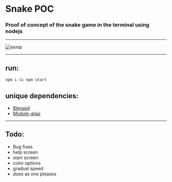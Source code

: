 # Snake POC

### Proof of concept of the snake game in the terminal using nodejs
---
![exmp](https://raw.githubusercontent.com/z22092/study-case-game/050a48a13277441a7ab077bc14f15257627efcca/media/exp.gif?token=AKSTKCGUJY4BELKMDG2UOYLAMSKFG)

---
## run:
```js
npm i && npm start
```
## unique dependencies:
- [Blessed](https://www.npmjs.com/package/blessed)
- [Module-alias](https://www.npmjs.com/package/module-alias)
___

## Todo:
- Bug fixes
- help screen
- start screen
- color options
- gradual speed
- does as one pleases
